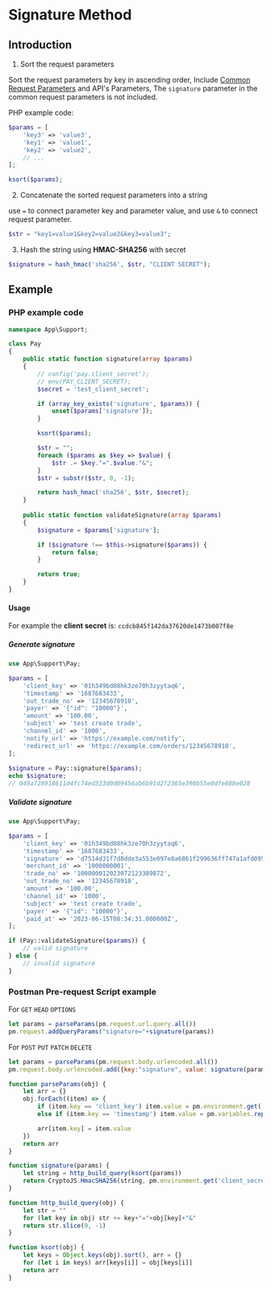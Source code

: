 # Signature Method

## Introduction

1. Sort the request parameters

Sort the request parameters by key in ascending order, Include [Common Request Parameters](README.md#common-request-parameters) and API's Parameters, The `signature` parameter in the common request parameters is not included.

PHP example code:

```php
$params = [
    'key3' => 'value3',
    'key1' => 'value1',
    'key2' => 'value2',
    // ...
];

ksort($params);
```

2. Concatenate the sorted request parameters into a string

use `=` to connect parameter key and parameter value, and use `&` to connect request parameter.

```php
$str = "key1=value1&key2=value2&key3=value3";
```

3. Hash the string using **HMAC-SHA256** with secret

```php
$signature = hash_hmac('sha256', $str, "CLIENT SECRET");
```

## Example

### PHP example code

```php
namespace App\Support;

class Pay
{
    public static function signature(array $params) 
    {
        // config('pay.client_secret');
        // env(PAY_CLIENT_SECRET);
        $secret = 'test_client_secret';

        if (array_key_exists('signature', $params)) {
            unset($params['signature']);
        }

        ksort($params);

        $str = "";
        foreach ($params as $key => $value) {
            $str .= $key."=".$value."&";
        }
        $str = substr($str, 0, -1);

        return hash_hmac('sha256', $str, $secret);
    }
    
    public static function validateSignature(array $params)
    {
        $signature = $params['signature'];

        if ($signature !== $this->signature($params)) {
            return false;
        }

        return true;
    }
}
```

#### Usage

For example the **client secret** is: `ccdcb845f142da37620de1473b007f8e`

##### Generate signature

```php
use App\Support\Pay;

$params = [
    'client_key' => '01h349bd08hk3ze70h3zyytaq6',
    'timestamp' => '1687683433',
    'out_trade_no' => '12345678910',
    'payer' => '{"id": "10000"}',
    'amount' => '100.00',
    'subject' => 'test create trade',
    'channel_id' => '1000',
    'notify_url' => 'https://example.com/notify',
    'redirect_url' => 'https://example.com/orders/12345678910',
];
        
$signature = Pay::signature($params);
echo $signature;
// 049a728918611d4fc74ed333d0d09456ab6b91d2f2365e390b55e0dfe888e028
```

##### Validate signature

```php
use App\Support\Pay;

$params = [
    'client_key' => '01h349bd08hk3ze70h3zyytaq6',
    'timestamp' => '1687683433',
    'signature' => 'd7514d31f7d8dde3a553e097e8a6861f299636ff747a1afd09521a5de45a93ce',
    'merchant_id' => '1000000001',
    'trade_no' => '100000012023072123389872',
    'out_trade_no' => '12345678910',
    'amount' => '100.00',
    'channel_id' => '1000',
    'subject' => 'test create trade',
    'payer' => '{"id": "10000"}',
    'paid_at' => '2023-06-15T08:34:31.000000Z',
];

if (Pay::validateSignature($params)) {
    // valid signature
} else {
    // invalid signature
}
```

### Postman Pre-request Script example
For `GET` `HEAD` `OPTIONS`
```js
let params = parseParams(pm.request.url.query.all())
pm.request.addQueryParams("signature="+signature(params))
```

For `POST` `PUT` `PATCH` `DELETE`
```js
let params = parseParams(pm.request.body.urlencoded.all())
pm.request.body.urlencoded.add({key:"signature", value: signature(params), type: "text"})
```

```js
function parseParams(obj) {
    let arr = {}
    obj.forEach((item) => {
        if (item.key == 'client_key') item.value = pm.environment.get('client_key')
        else if (item.key == 'timestamp') item.value = pm.variables.replaceIn("{{$timestamp}}")

        arr[item.key] = item.value
    })
    return arr
}

function signature(params) {
    let string = http_build_query(ksort(params))
    return CryptoJS.HmacSHA256(string, pm.environment.get('client_secret')).toString()
}

function http_build_query(obj) {
    let str = ""
    for (let key in obj) str += key+"="+obj[key]+"&"
    return str.slice(0, -1)
}

function ksort(obj) {
    let keys = Object.keys(obj).sort(), arr = {}
    for (let i in keys) arr[keys[i]] = obj[keys[i]]
    return arr
}
```